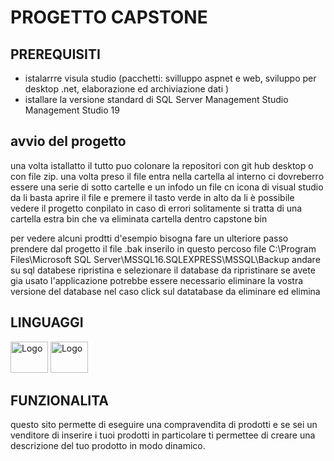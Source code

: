 <H1> PROGETTO CAPSTONE </H1>
<H2>PREREQUISITI </H2>
<ul> 
        <li>istalarrre visula studio (pacchetti: svilluppo aspnet e web, sviluppo per desktop .net,  elaborazione ed archiviazione dati ) </li>
        <li>istallare la versione standard di SQL Server Management Studio Management Studio 19 </li>
</ul>
<H2> avvio del progetto </H2>
<p> una volta istallatto il tutto puo colonare la repositori con git hub desktop o con  file zip. una volta preso il file entra nella cartella al interno ci dovreberro essere una serie di sotto cartelle  e un infodo un file cn icona di visual studio da li basta aprire il file e premere il tasto verde in alto da li è possibile vedere il progetto conpilato in caso di errori solitamente si tratta di una cartella estra bin che va eliminata cartella dentro capstone bin </p>
<p> per vedere alcuni prodtti d'esempio bisogna fare un ulteriore passo prendere dal progetto il file .bak  inserilo in questo percoso file C:\Program Files\Microsoft SQL Server\MSSQL16.SQLEXPRESS\MSSQL\Backup andare su sql databese ripristina e selezionare il database da ripristinare se avete gia usato l'applicazione potrebbe essere necessario eliminare la vostra versione del database nel caso click sul datatabase da eliminare ed  elimina </p>
<h2>LINGUAGGI</h2>

<img src="https://github.com/MaicolAbbiento/capstone/assets/128224384/5def4971-1d15-4ae8-94ba-bd0985e844c5" alt="Logo" width="60" height="50">
<img src="https://github.com/MaicolAbbiento/capstone/assets/128224384/e11ee2f9-05eb-4db2-991c-8f925d5a2a34" alt="Logo" width="60" height="50"> 

<h2> FUNZIONALITA </h2>
<P> questo sito permette di eseguire una compravendita di prodotti e se sei un venditore di inserire i tuoi prodotti in particolare ti permettee di creare una descrizione del tuo prodotto in modo dinamico. </P>
